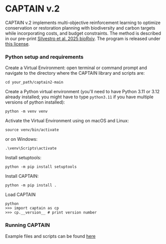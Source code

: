 # CAPTAIN v.2

CAPTAIN v.2 implements multi-objective reinforcement learning to optimize conservation or restoration planning with biodiversity and carbon targets while incorporating costs, and budget constraints. The method is described in our pre-print [Silvestro et al. 2025 bioRxiv](https://www.biorxiv.org/content/10.1101/2025.01.31.635975v2.abstract).  The program is released under [this license](https://github.com/captain-project/captain2/blob/main/CAPTAIN-License.pdf).

### Python setup and requirements

Create a Virtual Environment: open terminal or command prompt and navigate to the directory where the CAPTAIN library and scripts are:

`cd your_path/captain2-main`

Create a Python virtual environment (you'll need to have Python 3.11 or 3.12 already installed; you might have to type `python3.11` if you have multiple versions of python installed):

`python -m venv venv`

Activate the Virtual Environment using on macOS and Linux:

`source venv/bin/activate`

or on Windows:

`.\venv\Scripts\activate`

Install setuptools:

`python -m pip install setuptools`

Install CAPTAIN:

`python -m pip install .`

Load CAPTAIN

`python`  
`>>> import captain as cp`  
`>>> cp.__version__ # print version number`


### Running CAPTAIN

Example files and scripts can be found [here](https://github.com/captain-project/example_data_captain2)









